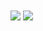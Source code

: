 <div>
  <a>
    <img align="center" src="https://github-readme-stats.vercel.app/api?username=BigBoyLeft&show_icons=true&theme=dracula" />
  </a>
  <a>
    <img align="center" src="https://github-readme-stats.vercel.app/api/top-langs/?username=BigBoyLeft&theme=dracula" />
  </a>
</div>

